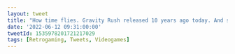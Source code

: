 ```yaml
---
layout: tweet
title: "How time flies. Gravity Rush released 10 years ago today. And still plays great! How about another sequel Sony?"
date: '2022-06-12 09:31:00:00'
tweetId: 1535978201721217029
tags: [Retrogaming, Tweets, Videogames]
---
```




